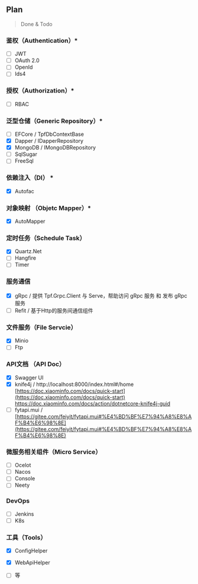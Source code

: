 ## Plan
> Done & Todo

### 鉴权（Authentication）*
- [ ] JWT
- [ ] OAuth 2.0
- [ ] OpenId
- [ ] Ids4

### 授权（Authorization）*
- [ ] RBAC

### 泛型仓储（Generic Repository）*
- [ ] EFCore / TpfDbContextBase
- [x] Dapper / IDapperRepository
- [x] MongoDB / IMongoDBRepository
- [ ] SqlSugar
- [ ] FreeSql

### 依赖注入（DI） *
- [x] Autofac

### 对象映射 （Objetc Mapper）*
- [x] AutoMapper
 
### 定时任务（Schedule Task）
- [x] Quartz.Net
- [ ] Hangfire
- [ ] Timer

### 服务通信
- [x] gRpc / 提供 Tpf.Grpc.Client 与 Serve，帮助访问 gRpc 服务 和 发布 gRpc 服务
- [ ] Refit / 基于Http的服务间通信组件

### 文件服务（File Servcie）
- [x] Minio
- [ ] Ftp

### API文档 （API Doc）
- [x] Swagger UI
- [x] knife4j / http://localhost:8000/index.html#/home [https://doc.xiaominfo.com/docs/quick-start](https://doc.xiaominfo.com/docs/quick-start) https://doc.xiaominfo.com/docs/action/dotnetcore-knife4j-guid
- [ ] fytapi.mui / [https://gitee.com/feiyit/fytapi.mui#%E4%BD%BF%E7%94%A8%E8%AF%B4%E6%98%8E](https://gitee.com/feiyit/fytapi.mui#%E4%BD%BF%E7%94%A8%E8%AF%B4%E6%98%8E)

### 微服务相关组件（Micro Service）
- [ ] Ocelot
- [ ] Nacos
- [ ] Console
- [ ] Neety

### DevOps
- [ ] Jenkins
- [ ] K8s

### 工具（Tools）
- [x] ConfigHelper
- [x] WebApiHelper
- [ ] 等


